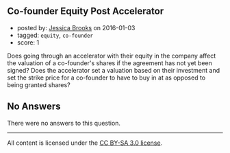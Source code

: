 ## Co-founder Equity Post Accelerator

- posted by: [Jessica Brooks](https://stackexchange.com/users/7562317/jessica-brooks) on 2016-01-03
- tagged: `equity`, `co-founder`
- score: 1

Does going through an accelerator with their equity in the company affect the valuation of a co-founder's shares if the agreement has not yet been signed?  Does the accelerator set a valuation based on their investment and set the strike price for a co-founder to have to buy in at as opposed to being granted shares? 

## No Answers

There were no answers to this question.


---

All content is licensed under the [CC BY-SA 3.0 license](https://creativecommons.org/licenses/by-sa/3.0/).
